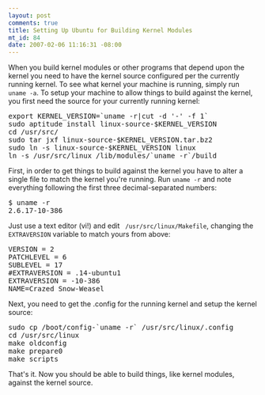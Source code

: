 ```yaml
--- 
layout: post
comments: true
title: Setting Up Ubuntu for Building Kernel Modules
mt_id: 84
date: 2007-02-06 11:16:31 -08:00
---
```

When you build kernel modules or other programs that depend upon the kernel you need to have the kernel source configured per the currently running kernel.  To see what kernel your machine is running, simply run `uname -a`.  To setup your machine to allow things to build against the kernel, you first need the source for your currently running kernel:

<pre class="brush: bash;">
export KERNEL_VERSION=`uname -r|cut -d '-' -f 1`
sudo aptitude install linux-source-$KERNEL_VERSION
cd /usr/src/
sudo tar jxf linux-source-$KERNEL_VERSION.tar.bz2
sudo ln -s linux-source-$KERNEL_VERSION linux
ln -s /usr/src/linux /lib/modules/`uname -r`/build
</pre>

First, in order to get things to build against the kernel you have to alter a single file to match the kernel you're running.  Run `uname -r` and note everything following the first three decimal-separated numbers:

<pre class="brush: bash;">
$ uname -r
2.6.17-10-386
</pre>

Just use a text editor (vi!) and edit ` /usr/src/linux/Makefile`, changing the `EXTRAVERSION` variable to match yours from above:

<pre class="brush: bash;">
VERSION = 2
PATCHLEVEL = 6
SUBLEVEL = 17
#EXTRAVERSION = .14-ubuntu1
EXTRAVERSION = -10-386
NAME=Crazed Snow-Weasel
</pre>

Next, you need to get the .config for the running kernel and setup the kernel source:

<pre class="brush: bash;">
sudo cp /boot/config-`uname -r` /usr/src/linux/.config
cd /usr/src/linux
make oldconfig
make prepare0
make scripts
</pre>

That's it.  Now you should be able to build things, like kernel modules, against the kernel source.
